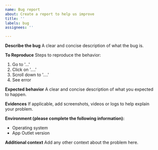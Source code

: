 ```yaml
---
name: Bug report
about: Create a report to help us improve
title: ''
labels: bug
assignees: ''

---
```


**Describe the bug**
A clear and concise description of what the bug is.

**To Reproduce**
Steps to reproduce the behavior:
1. Go to '...'
2. Click on '....'
3. Scroll down to '....'
4. See error

**Expected behavior**
A clear and concise description of what you expected to happen.

**Evidences**
If applicable, add screenshots, videos or logs to help explain your problem.

**Environment (please complete the following information):**
 - Operating system
 - App Outlet version

**Additional context**
Add any other context about the problem here.
